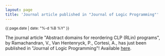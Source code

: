 ```yaml
---
layout: page
title: 'Journal article published in "Journal of Logic Programming"'
---
```


<small>{{ page.date | date: "%-d %B %Y" }}</small>

The journal article "Abstract domains for reordering CLP (R<inf>Lin</inf>) programs", by Ramachandran, V., Van Hentenryck, P., Cortesi, A., has just been published in "Journal of Logic Programming"! Available [here](https://doi.org/10.1016/S0743-1066(99)00011-4).

